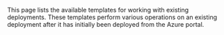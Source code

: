 <!--
Copyright (c) 2021, Oracle and/or its affiliates.
Licensed under the Universal Permissive License v 1.0 as shown at https://oss.oracle.com/licenses/upl.
-->

This page lists the available templates for working with existing
deployments.  These templates perform various operations on an existing
deployment after it has initially been deployed from the Azure portal.
